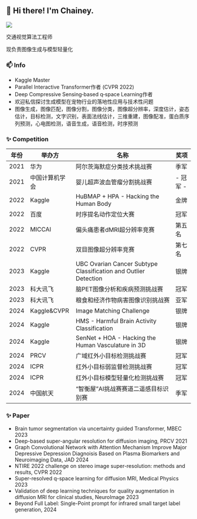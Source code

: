 
## 👋 Hi there! I'm Chainey.

[![](https://github-readme-stats.vercel.app/api?username=chaineypung&show_icons=true&theme=onedark)](https://github.com/anuraghazra/github-readme-stats)

交通视觉算法工程师

现负责图像生成与模型轻量化

### 📫 Info
* Kaggle Master
* Parallel Interactive Transformer作者 (CVPR 2022)
* Deep Compressive Sensing‐based q‐space Learning作者
* 欢迎私信探讨生成模型在宠物行业的落地性应用与技术性问题
* 图像生成，图像匹配，图像分割，图像分类，图像超分辨率，深度估计，姿态估计，目标检测，文字识别，表面法线估计，三维重建，图像配准，蛋白质序列预测，心电图检测，语音生成，语音检测，时序预测

  
### ✨ Competition
|  年份  |  举办方  |  名称  |  奖项  |
| ---- | ---- | ---- | ---- | 
| 2021 | 华为 | 阿尔茨海默症分类技术挑战赛 | 季军 |
| 2021 | 中国计算机学会 | 婴儿超声波血管瘤分割挑战赛 | - 冠军 - |
| 2022 | Kaggle | HuBMAP + HPA - Hacking the Human Body | 金牌 |
| 2022 | 百度 | 时序提名动作定位大赛 | 冠军 |
| 2022 | MICCAI | 偏头痛患者dMRI超分辨率竞赛 | 第五名 |
| 2022 | CVPR | 双目图像超分辨率竞赛 | 第七名 |
| 2023 | Kaggle | UBC Ovarian Cancer Subtype Classification and Outlier Detection | 银牌 |
| 2023 | 科大讯飞 | 脑PET图像分析和疾病预测挑战赛 | 冠军 |
| 2023 | 科大讯飞 | 粮食和经济作物病害图像识别挑战赛 | 亚军 |
| 2024 | Kaggle&CVPR | Image Matching Challenge | 银牌 |
| 2024 | Kaggle | HMS - Harmful Brain Activity Classification | 银牌 |
| 2024 | Kaggle | SenNet + HOA - Hacking the Human Vasculature in 3D | 银牌 |
| 2024 | PRCV | 广域红外小目标检测挑战赛 | 冠军 |
| 2024 | ICPR | 红外小目标弱监督检测挑战赛 | 冠军 |
| 2024 | ICPR | 红外小目标模型轻量化检测挑战赛 | 冠军 |
| 2024 | 中国航天 | “智衡屋”AI挑战赛赛道二遥感目标识别赛 | 季军 |

### ✨ Paper
* Brain tumor segmentation via uncertainty guided Transformer, MBEC 2023
* Deep-based super-angular resolution for diffusion imaging, PRCV 2021
* Graph Convolutional Network with Attention Mechanism Improve Major Depressive Depression Diagnoisis Based on Plasma Biomarkers and Neuroimaging Data, JAD 2024
* NTIRE 2022 challenge on stereo image super-resolution: methods and results, CVPR 2022 
* Super-resolved q-space learning for diffusion MRI, Medical Physics 2023
* Validation of deep learning techniques for quality augmentation in diffusion MRI for clinical studies, NeuroImage 2023
* Beyond Full Label: Single-Point prompt for infrared small target label generation, 2024


